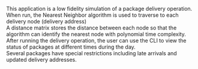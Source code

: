 This application is a low fidelity simulation of a package delivery operation. <br>
When run, the Nearest Neighbor algorithm is used to traverse to each delivery node (delivery address)<br>
A distance matrix stores the distance between each node so that the algorithm can identify the nearest node with polynomial time complexity.<br>
After running the delivery operation, the user can use the CLI to view the status of packages at different times during the day.<br>
Several packages have special restrictions including late arrivals and updated delivery addresses.
